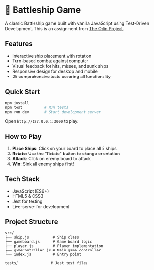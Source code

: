 # 🚢 Battleship Game

A classic Battleship game built with vanilla JavaScript using Test-Driven Development. This is an assignment from [The Odin Project](https://www.theodinproject.com/lessons/node-path-javascript-battleship).

## Features

- Interactive ship placement with rotation
- Turn-based combat against computer
- Visual feedback for hits, misses, and sunk ships
- Responsive design for desktop and mobile
- 25 comprehensive tests covering all functionality

## Quick Start

```bash
npm install
npm test          # Run tests
npm run dev       # Start development server
```

Open `http://127.0.0.1:3000` to play.

## How to Play

1. **Place Ships**: Click on your board to place all 5 ships
2. **Rotate**: Use the "Rotate" button to change orientation
3. **Attack**: Click on enemy board to attack
4. **Win**: Sink all enemy ships first!

## Tech Stack

- JavaScript (ES6+)
- HTML5 & CSS3
- Jest for testing
- Live-server for development

## Project Structure

```
src/
├── ship.js           # Ship class
├── gameboard.js      # Game board logic
├── player.js         # Player implementation
├── gameController.js # Main game controller
└── index.js          # Entry point

tests/               # Jest test files
```
